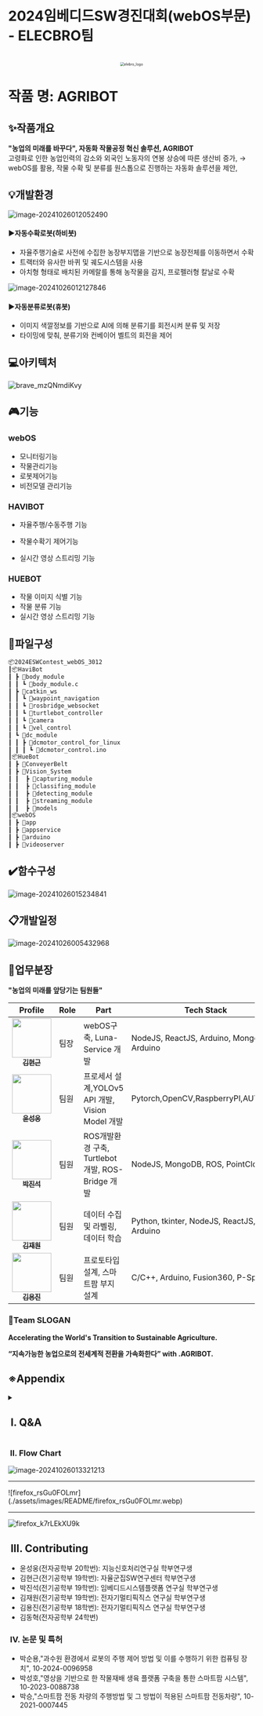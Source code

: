 # 2024임베디드SW경진대회(webOS부문) - ELECBRO팀
<p align="center">
  <br>
 	<img src="./assets/images/README/image-20241026190510507.png" alt="elebro_logo" style="zoom:50%;" />
  <br>
</p>



# 작품 명: AGRIBOT

## ✨작품개요
**"농업의 미래를 바꾸다", 자동화 작물공정 혁신 솔루션, AGRIBOT**<br>
고령화로 인한 농업인력의 감소와 외국인 노동자의 연봉 상승에 따른 생산비 증가,
→ webOS를 활용, 작물 수확 및 분류를 원스톱으로 진행하는 자동화 솔루션을 제안,



## 💡개발환경

![image-20241026012052490](./assets/images/README/image-20241026012052490.png)

#### ▶자동수확로봇(하비봇)

- 자율주행기술로 사전에 수집한 농장부지맵을 기반으로 농장전체를 이동하면서 수확
- 트랙터와 유사한 바퀴 및 궤도시스템을 사용
- 아치형 형태로 배치된 카메랄를 통해 농작물을 감지, 프로펠러형 칼날로 수확



![image-20241026012127846](./assets/images/README/image-20241026012127846.png)

#### ▶자동분류로봇(휴봇)

- 이미지 색깔정보를 기반으로 AI에 의해 분류기를 회전시켜 분류 및 저장
- 타이밍에 맞춰, 분류기와 컨베이어 벨트의 회전을 제어



##  💻아키텍처

![brave_mzQNmdiKvy](./assets/images/README/brave_mzQNmdiKvy.webp)

## 🎮기능

### webOS

- 모니터링기능
- 작물관리기능
- 로봇제어기능
- 비전모델 관리기능



### HAVIBOT

- 자율주행/수동주행 기능
- 작물수확기 제어기능

- 실시간 영상 스트리밍 기능



### HUEBOT

- 작물 이미지 식별 기능
- 작물 분류 기능
- 실시간 영상 스트리밍 기능







## 📂파일구성

```bash
📦2024ESWContest_webOS_3012
┃📦HaviBot
┃ ┣ 📂body_module
┃ ┃ ┗ 📜body_module.c
┃ ┣ 📂catkin_ws
┃ ┃ ┗ 📂waypoint_navigation
┃ ┃ ┗ 📂rosbridge_websocket
┃ ┃ ┗ 📂turtlebot_controller
┃ ┃ ┗ 📂camera
┃ ┃ ┗ 📂vel_control
┃ ┗ 📂dc_module
┃ ┃ ┣ 📂dcmotor_control_for_linux
┃ ┃ ┃ ┗ 📜dcmotor_control.ino
┃📦HueBot
┃ ┣ 📂ConveyerBelt
┃ ┣ 📂Vision_System
┃ ┃  ┣ 📂capturing_module
┃ ┃  ┣ 📂classifing_module
┃ ┃  ┣ 📂detecting_module
┃ ┃  ┣ 📂streaming_module
┃ ┃  ┣ 📂models
┃📦webOS
┃ ┣ 📂app
┃ ┣ 📂appservice
┃ ┣ 📂arduino
┃ ┣ 📂videoserver
```



## ✔️함수구성

![image-20241026015234841](./assets/images/README/image-20241026015234841.png)







## 📋개발일정

![image-20241026005432968](./assets/images/README/image-20241026005432968.png)





## 📑업무분장

**"농업의 미래를 앞당기는 팀원들"**

| Profile | Role | Part | Tech Stack |
| ------- | ---- | ---- | ---------- |
| <div align="center"><a href="https://blog.naver.com/yhon89"><img src="./assets/images/README/hyongoon.png" width="80px;" alt=""/><br/><sub><b>김현근</b><sub></a></div> | 팀장 | webOS구축, Luna-Service 개발 | NodeJS, ReactJS, Arduino, MongoDB, Arduino |
| <div align="center"><a href="https://blog.naver.com/yhon89"><img src="./assets/images/README/sungwoong.png" width="80px;" alt=""/><br/><sub><b>윤성웅</b><sub></a></div> | 팀원 | 프로세서 설계,YOLOv5 API 개발, Vision Model 개발 | Pytorch,OpenCV,RaspberryPI,AUTOSAR |
| <div align="center"><a href="https://blog.naver.com/yhon89"><img src="./assets/images/README/jinseok.png" width="80px;" alt=""/><br/><sub><b>박진석<sub></a></div> | 팀원 | ROS개발환경 구축, Turtlebot 개발, ROS-Bridge 개발 | NodeJS, MongoDB, ROS, PointCloud |
| <div align="center"><a href="https://blog.naver.com/yhon89"><img src="./assets/images/README/jaewon.png" width="80px;" alt=""/><br/><sub><b>김재원</b><sub></a></div> | 팀원 | 데이터 수집 및 라벨링, 데이터 학습 | Python, tkinter, NodeJS, ReactJS, Arduino |
| <div align="center"><a href="https://blog.naver.com/yhon89"><img src="./assets/images/README/yongjin.png" width="80px;" alt=""/><br/><sub><b>김용진</b><sub></a></div> | 팀원 | 프로토타입 설계, 스마트팜 부지 설계 | C/C++, Arduino, Fusion360, P-Spice |



### 📣Team SLOGAN

**Accelerating the World's Transition to Sustainable Agriculture.**

**“지속가능한 농업으로의 전세계적 전환을 가속화한다” with .AGRIBOT.**



## ※Appendix

<details>
<summary><h2>&nbsp;I. Q&A </h2></summary><br/>

**❓** 스마트팜을 도입하려는 농장주의 재배 작물이 다양할 수 있는데, 사과, 딸기, 오렌지, 참외 등 다양한 작물에 대해 분류할 수 있는 방안이 있나요?

**🅰** YOLOv5 기반 비전 모델을 통해 농작물의 범주를 고려한 다양한 비전 모델을 개발할 계획이며, 농장 환경에 맞는 데이터를 확보하면 맞춤형 모델 제작이 가능해 작물 종류에 따른 제약이 없습니다.

<hr>

**❓** 작물을 재배하거나 운송, 분류할 때 작물의 손상을 줄여야 상품 가치가 높아질 텐데, 일렉브로 팀의 수확 과정에서 작물 손상이 많이 발생하지 않을까요?

**🅰** 저희는 상품 가치가 높은 작물의 손상을 줄이기 위해 로봇팔 디자인을 개선하거나, 충격 흡수에 적합한 부드러운 소재를 활용하여 손상 최소화 방안을 마련할 수 있습니다.

<hr>

**❓** 현재 webOS에서 하비봇만 제어하고 있으며, 휴봇은 별도로 제어되고 있는데, 두 로봇을 통합하여 중앙 제어할 필요는 없는가? 현재 두 로봇 간의 작업이 순조롭게 이어지고 있는가?

**🅰** 두 로봇은 하나의 시스템에 속하지만 각각 수확과 분류라는 독립적인 역할을 수행하고 있어, 개별 제어로도 작업 효율을 유지할 수 있습니다. 이 독립적인 제어 구조는 webOS 시스템의 부담을 줄이고 각 로봇의 최적 성능을 보장하며, 유지 관리 및 확장에도 유연하게 대응할 수 있어 추가 기능이 필요할 경우에도 무리가 없습니다.

<br/>
</details>






### &nbsp;II. Flow Chart

![image-20241026013321213](./assets/images/README/image-20241026013321213.png)

<hr>
![firefox_rsGu0FOLmr](./assets/images/README/firefox_rsGu0FOLmr.webp)




<hr>

![firefox_k7rLEkXU9k](./assets/images/README/firefox_k7rLEkXU9k.webp)



## &nbsp;III. Contributing

- 윤성웅(전자공학부 20학번): 지능신호처리연구실 학부연구생
- 김현근(전기공학부 19학번): 자율군집SW연구센터 학부연구생
- 박진석(전기공학부 19학번): 임베디드시스템플랫폼 연구실 학부연구생
- 김재원(전기공학부 19학번): 전자기멀티픽직스 연구실 학부연구생
- 김용진(전기공학부 18학번): 전자기멀티픽직스 연구실 학부연구생
- 김동혁(전자공학부 24학번)



### &nbsp;IV. 논문 및 특허

- 박순용,"과수원 환경에서 로봇의 주행 제어 방법 및 이를 수행하기 위한 컴퓨팅 장치", 10-2024-0096958
- 박성호,"영상을 기반으로 한 작물재배 생육 플랫폼 구축을 통한 스마트팜 시스템", 10-2023-0088738
- 박승,"스마트팜 전동 차량의 주행방법 및 그 방법이 적용된 스마트팜 전동차량", 10-2021-0007445
